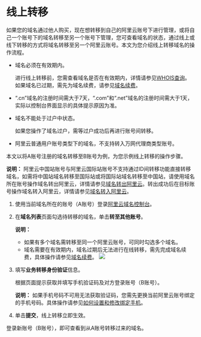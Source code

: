 # 线上转移

如果您的域名通过他人购买，现在想转移到自己的阿里云账号下进行管理，或将自己一个账号下的域名转移至另一个账号下管理，您可查看域名的状态，通过线上或线下转移的方式将域名转移至另一个阿里云账号。本文为您介绍线上转移域名的操作流程。

-   域名必须在有效期内。

    进行线上转移前，您需查看域名是否在有效期内，详情请参见[WHOIS查询](/cn.zh-CN/域名查询/WHOIS查询.md)。如果域名已过期，需先为域名续费，请参见[域名续费](/cn.zh-CN/域名管理/域名续费/域名续费.md)。

-   “.cn”域名的注册时间需大于7天，“.com”和“.net”域名的注册时间需大于1天，实际以控制台界面显示的具体提示原因为准。
-   域名不能处于过户中状态。

    如果您操作了域名过户，需等过户成功后再进行账号间转移。

-   阿里云普通用户账号类型下的域名，不支持转入万网代理商类型账号。

本文以将A账号注册的域名转移至B账号为例，为您示例线上转移的操作步骤。

**说明：** 阿里云中国站账号与阿里云国际站账号不支持通过ID间转移功能直接转移域名，如需将中国站域名转移至国际站或将国际站域名转移至中国站，请使用域名所在账号操作域名转出阿里云，详情请参见[域名转出阿里云](/cn.zh-CN/域名转移/域名转出阿里云.md)。转出成功后在目标账号操作域名转入阿里云，详情请参见[域名转入阿里云](/cn.zh-CN/域名转移/域名转入阿里云.md)。

1.  使用当前域名所在的账号（A账号）登录[阿里云域名控制台](https://dc.console.aliyun.com/next/index#/domain/list/all-domain)。

2.  在**域名列表**页面勾选待转移的域名，单击**转至其他账号**。

    **说明：**

    -   如果有多个域名需转移至同一个阿里云账号，可同时勾选多个域名。
    -   域名需要在有效期内，域名过期后无法进行在线转移，需先完成域名续费，具体操作请参见[域名续费](/cn.zh-CN/域名管理/域名续费/域名续费.md)。
    ![](https://static-aliyun-doc.oss-accelerate.aliyuncs.com/assets/img/zh-CN/7295219951/p50693.png)

3.  填写**业务转移身份验证**信息。

    根据页面提示获取并填写手机验证码及对方登录账号（B账号）。

    **说明：** 如果手机号码不可用无法获取验证码，您需先更换当前阿里云账号绑定的手机号码。具体操作请参见[如何设置和修改绑定手机](https://help.aliyun.com/document_detail/37219.html)。

4.  单击**提交**，线上转移立即生效。


登录新账号（B账号），即可查看到从A账号转移过来的域名。

